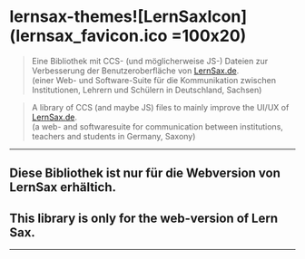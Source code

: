 # lernsax-themes![LernSaxIcon](lernsax_favicon.ico =100x20)

>Eine Bibliothek mit CCS- (und möglicherweise JS-) Dateien zur Verbesserung der Benutzeroberfläche von [LernSax.de](https://lernsax.de).  
>(einer Web- und Software-Suite für die Kommunikation zwischen Institutionen, Lehrern und Schülern in Deutschland, Sachsen)

>A library of CCS (and maybe JS) files to mainly improve the UI/UX of [LernSax.de](https://lernsax.de).  
>(a web- and softwaresuite for communication between institutions, teachers and students in Germany, Saxony)

----

##  **Diese Bibliothek ist nur für die Webversion von LernSax erhältich.** 
##  **This library is only for the web-version of Lern Sax.** 

----
